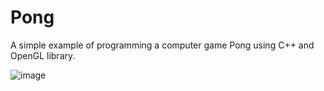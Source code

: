 # Pong

A simple example of programming a computer game Pong using C++ and OpenGL library.

![image](https://user-images.githubusercontent.com/20281331/83182498-ba05e880-a126-11ea-9cff-868f58c45f36.png)
